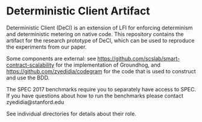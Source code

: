 # Deterministic Client Artifact

Deterministic Client (DeCl) is an extension of LFI for enforcing determinism
and deterministic metering on native code. This repository contains the
artifact for the research prototype of DeCl, which can be used to reproduce the
experiments from our paper.

Some components are external: see https://github.com/scslab/smart-contract-scalability
for the implementation of Groundhog, and https://github.com/zyedidia/codegram for
the code that is used to construct and use the BDD.

The SPEC 2017 benchmarks require you to separately have access to SPEC. If you
have questions about how to run the benchmarks please contact <span>z</span><span>y</span><span>e</span><span>d</span><span>i</span><span>d</span><span>i</span><span>a</span><span>@</span><span>s</span><span>t</span><span>a</span><span>n</span><span>f</span><span>o</span><span>r</span><span>d</span><span>.</span><span>e</span><span>d</span><span>u</span>

See individual directories for details about their role.
